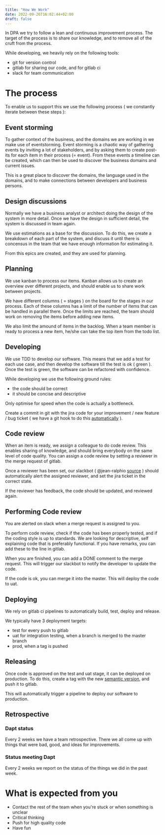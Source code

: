 ```yaml
---
title: "How We Work"
date: 2022-09-26T16:02:44+02:00
draft: false
---
```


In DPA we try to follow a lean and continuous improvement process.
The target of the process is to share our knowledge,  and to remove all of the cruft from the process.

While developing,  we heavily rely on the following tools:

- git for version control
- gitlab for sharing our code,  and for gitlab ci
- slack for team communication

# The process
To enable us to support this we use the following process ( we constantly iterate between these steps ):

## Event storming
To gather context of the business,  and the domains we are working in we make use of eventstorming.
Event storming is a chaotic way of gathering events by inviting a lot of stakeholders,  and by asking them to create post-its for each item in their process (= event).
From these events a timeline can be created,  which can then be used to discover the business domains and current issues.

This is a great place to discover the domains,  the language used in the domains,  and to make connections between developers and business persons.

## Design discussions
Normally we have a business analyst or architect doing the design of the system in more detail.
Once we have the design in sufficient detail,  the system is discussed in team again.

We use estimations as a base for the discussion.
To do this,  we create a breakdown of each part of the system,  and discuss it until there is concensus in the team that we have enough information for estimating it.

From this epics are created,  and they are used for planning.

## Planning
We use kanban to process our items.
Kanban allows us to create an overview over different projects,  and should enable us to share work between projects.

We have different columns ( = stages ) on the board for the stages in our process.
Each of these columns has a limit of the number of items that can be handled in parallel there.
Once the limits are reached,  the team should work on removing the items before adding new items.

We also limit the amound of items in the backlog.
When a team member is ready to process a new item,  he/she can take the top item from the todo list.

## Developing
We use TDD to develop our software.
This means that we add a test for each use case,  and then develop the software till the test is ok ( green ).
Once the test is green,  the software can be refactored with confidence.

While developing we use the following ground rules:
- the code should be correct
- it should be concise and descriptive

Only optimise for speed when the code is actually a bottleneck.

Create a commit in git with the jira code for your improvement / new feature / bug ticket ( we have a git hook to do this [automatically](https://gitlab.melexis.com/cbs/gitlab-webhook-integrations/link_to_jira) ).

## Code review
When an item is ready,  we assign a colleague to do code review.
This enables sharing of knowledge,  and should bring everybody on the same level of code quality.
You can assign a code review by setting a reviewer in the merge request of gitlab.

Once a reviewer has been set,  our slackbot ( @jean-ralphio [source](https://gitlab.melexis.com/cbs/gitlab-webhook-integrations/jean-ralphio-slackbot) ) should automatically alert the assigned reviewer,  and set the jira ticket in the correct state.

If the reviewer has feedback,  the code should be updated,  and reviewed again.

## Performing Code review
You are alerted on slack when a merge request is assigned to you.

To perform code review,  check if the code has been properly tested,  and if the coding style is up to standards.
We are looking for descriptive,  self explaining code that is preferably functional.
If you have remarks,  you can add these to the line in gitlab.

When you are finished,  you can add a DONE comment to the merge request.
This will trigger our slackbot to notify the developer to update the code.

If the code is ok,  you can merge it into the master.
This will deploy the code to uat.

## Deploying
We rely on gitlab ci pipelines to automatically build,  test,  deploy and release.

We typically have 3 deployment targets:
- test for every push to gitlab
- uat for integration testing,  when a branch is merged to the master branch
- prod,  when a tag is pushed

## Releasing
Once code is approved on the test and uat stage,  it can be deployed on production.
To do this,  create a tag with the new [semantic version](https://semver.org),  and push it to gitlab.

This will automatically trigger a pipeline to deploy our software to production.

## Retrospective

### Dapt status
Every 2 weeks we have a team retrospective.
There we all come up with things that were bad,  good,  and ideas for improvements.

### Status meeting Dapt
Every 2 weeks we report on the status of the things we did in the past week.

# What is expected from you

- Contact the rest of the team when you're stuck or when something is unclear
- Critical thinking
- Push for high quality code
- Have fun
